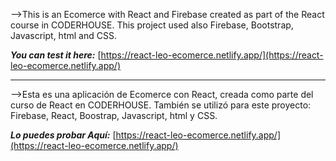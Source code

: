 -->This is an Ecomerce with React and Firebase created as part of the React course in CODERHOUSE. This project used also Firebase, Bootstrap, Javascript, html and CSS.

***You can test it here:*** [https://react-leo-ecomerce.netlify.app/](https://react-leo-ecomerce.netlify.app/)

------------------------------------
-->Esta es una aplicación de Ecomerce con React, creada como parte del curso de React en CODERHOUSE. También se utilizó para este proyecto: Firebase, React, Boostrap, Javascript, html y CSS.

***Lo puedes probar Aquí:*** [https://react-leo-ecomerce.netlify.app/](https://react-leo-ecomerce.netlify.app/)